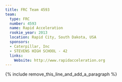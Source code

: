 ```yaml
---
title: FRC Team 4593
team:
  type: FRC
  number: 4593
  name: Rapid Acceleration
  rookie_year: 2013
  location: Rapid City, South Dakota, USA
  sponsors:
  - Caterpillar, Inc
  - STEVENS HIGH SCHOOL - 42
  links:
    Website: http://www.rapidacceleration.org
---
```


{% include remove_this_line_and_add_a_paragraph %}